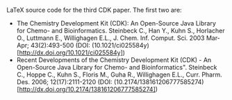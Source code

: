 LaTeX source code for the third CDK paper. The first two are:

* The Chemistry Development Kit (CDK): An Open-Source Java Library for Chemo- and Bioinformatics. Steinbeck C., Han Y., Kuhn S., Horlacher O., Luttmann E., Willighagen E.L., J. Chem. Inf. Comput. Sci. 2003 Mar-Apr; 43(2):493-500 (DOI: (10.1021/ci025584y)[http://dx.doi.org/10.1021/ci025584y])
* Recent Developments of the Chemistry Development Kit (CDK) - An Open-Source Java Library for Chemo- and Bioinformatics". Steinbeck C., Hoppe C., Kuhn S., Floris M., Guha R., Willighagen E.L., Curr. Pharm. Des. 2006; 12(17):2111-2120 (DOI: (10.2174/138161206777585274)[http://dx.doi.org/10.2174/138161206777585274])
